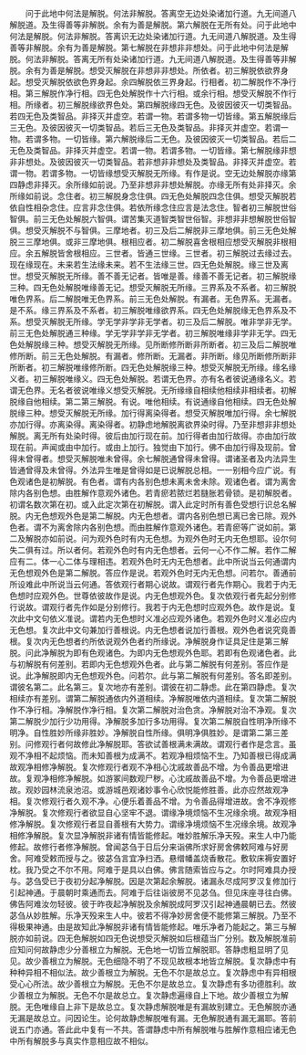 <!-- { "loadSidebar": true } -->
　　问于此地中何法是解脱。何法非解脱。答离空无边处染诸加行道。九无间道八解脱道。及生得善等非解脱。余有为善是解脱。第六解脱在无所有处。问于此地中何法是解脱。何法非解脱。答离识无边处染诸加行道。九无间道八解脱道。及生得善等非解脱。余有为善是解脱。第七解脱在非想非非想处。问于此地中何法是解脱。何法非解脱。答离无所有处染诸加行道。九无间道八解脱道。及生得善等非解脱。余有为善是解脱。想受灭解脱在非想非非想处。所依者。初三解脱依欲界身起。想受灭解脱依欲色界身起。余四解脱依三界身起。行相者。初二解脱作不净行相。第三解脱作净行相。四无色处解脱作十六行相。或余行相。想受灭解脱不作行相。所缘者。初三解脱缘欲界色处。第四解脱缘四无色。及彼因彼灭一切类智品。若四无色及类智品。非择灭并虚空。若谓一物。若谓多物一切皆缘。第五解脱缘后三无色。及彼因彼灭一切类智品。若后三无色及类智品。非择灭并虚空。若谓一物。若谓多物。一切皆缘。第六解脱缘后二无色。及彼因彼灭一切类智品。若后二无色及类智品。非择灭并虚空。若谓一物。若谓多物。一切皆缘。第七解脱缘非想非非想处。及彼因彼灭一切类智品。若非想非非想处及类智品。非择灭并虚空。若谓一物。若谓多物。一切皆缘想受灭解脱无所缘。有作是说。空无边处解脱亦缘第四静虑非择灭。余所缘如前说。乃至非想非非想处解脱。亦缘无所有处非择灭。余所缘如前说。念住者。初三解脱身念住俱。四无色处解脱四念住俱。想受灭解脱若依自性相杂念住。应言非念住俱。若依所缘念住应言是法念住。智者初三解脱世俗智俱。前三无色处解脱六智俱。谓苦集灭道智类智世俗智。非想非非想解脱世俗智俱。想受灭解脱不与智俱。三摩地者。初三及后二解脱非三摩地俱。前三无色处解脱三三摩地俱。或非三摩地俱。根相应者。初二解脱喜舍根相应想受灭解脱非根相应。余五解脱皆舍根相应。三世者。皆通三世缘。三世者。初三解脱过去缘过去。现在缘现在。未来若生法缘未来。若不生法缘三世。四无色处解脱。缘三世及离世。想受灭解脱无所缘。善不善无记者。皆唯是善。缘善不善无记者。初三解脱缘三种。四无色处解脱唯缘善无记。想受灭解脱无所缘。三界系及不系者。初三解脱唯色界系。后二解脱唯无色界系。前三无色处解脱。有漏者。无色界系。无漏者。是不系。缘三界系及不系者。初三解脱唯缘欲界系。四无色处解脱缘无色界系及不系。想受灭解脱无所缘。学无学非学非无学者。初三及后二解脱。唯非学非无学。前三无色处解脱通三种缘。学无学非学非无学者。初三解脱唯缘非学非无学。四无色处解脱缘三种。想受灭解脱无所缘。见所断修所断非所断者。初三及后二解脱唯修所断。前三无色处解脱。有漏者。修所断。无漏者。非所断。缘见所断修所断非所断者。初三解脱唯缘修所断。四无色处解脱缘三种。想受灭解脱无所缘。缘名缘义者。初三解脱唯缘义。四无色处解脱。若谓无色界。亦有名者彼说通缘名义。若谓无色界。无名者彼说唯缘义想受灭解脱。无所缘缘自相续他相续非相续者。初解脱缘自他相续。第二第三解脱。有说。唯他相续。有说通缘自他相续。四无色处解脱缘三种。想受灭解脱无所缘。加行得离染得者。想受灭解脱唯加行得。余七解脱亦加行得。亦离染得。离染得者。初静虑地解脱离欲界染时得。乃至非想非非想处解脱。离无所有处染时得。彼后由加行现在前。加行得者由加行故得。亦由加行故现在前。声闻或由中加行。或由上加行。独觉由下加行。佛不由加行得及现前。曾得未曾得者。想受灭解脱唯未曾得。余七解脱通曾得未曾得。谓诸圣者及内法异生皆通曾得及未曾得。外法异生唯是曾得如是已说解脱总相。一一别相今应广说。有色观诸色是初解脱。有色者。谓有内各别色想未离未舍未除。观诸色者。谓为离舍除内各别色想。由胜解作意观外诸色。若青瘀若脓烂若膖胀若骨锁。是初解脱者。初谓名数次第在初。或入此定次第在初解脱。谓入此定时所有善色受想行识总名解脱。内无色想观外色是第二解脱。内无色想者。谓内各别色想已离已舍已除。观外色者。谓不为离舍除内各别色想。而由胜解作意观外诸色。若青瘀等广说如前。第二及解脱亦如前说。问为观外色时有内无色想。为观外色时无内无色想耶。设尔何失二俱有过。所以者何。若观外色时有内无色想者。云何一心不作二解。若作二解应有二。体一心二体与理相违。若观外色时无内无色想者。此中所说当云何通谓内无色想观外色是第二解脱。答应作是说。若观外色时无内无色想。问若尔。善通前所设难此中所说当云何通。答依观行者期心说故。谓观行者先作期心。我若于内无色想时应观外色。世尊依彼故作是说。内无色想观外色。复次依观行者先起分别修行说故。谓观行者先作如是分别修行。我若于内无色想时应观外色。故作是说。复次此中文句依义准说。谓若内无色想时义准必应观外诸色。若观外色时义准必应内无色想。复次此中文句兼加行善根说。内无色想者说加行善根。观外色者说究竟善根。复次内无色想者约所依说观外色者约所缘说。净解脱身作证具足住是第三解脱。问此净解脱为即有色观诸色。为即内无色想观外色耶。若即有色观诸色者。此与初解脱有何差别。若即内无色想观外色者。此与第二解脱有何差别。答应作是说。此净解脱即内无色想观外色。问若尔。此与第二解脱有何差别。答名即差别。谓彼名第二。此名第三。复次地亦有差别。谓彼在初二静虑。此在第四静虑。复次相续亦有差别。谓第二解脱通依内外道相续。净解脱唯依内道相续。复次第二解脱作不净行相。净解脱作净行相。复次第二解脱对治色贪。净解脱对治不净观。复次第二解脱少加行少功用得。净解脱多加行多功用得。复次第二解脱自性明净所缘不明净。自性胜妙所缘非胜妙。净解脱自性所缘。俱明净俱胜妙。是谓第二第三差别。问修观行者何故修此净解脱耶。答欲试善根满未满故。谓观行者作是念言。虽观不净相不起烦恼。而未知善根为成满不。若观净相烦恼不生。乃知善根已得成满故观净相修净解脱。复次修观行者观不净相心沈戚故善品不增。为令善品更增进故。复观净相修净解脱。如游冢间数观尸秽。心沈戚故善品不增。为令善品更增进故。观妙园林流泉池沼。或游城邑观诸妙事令心欣悦能修胜善。此亦应然故观净相。复次修观行者久观不净。心便乐着善品不增。为令善品得增进故。舍不净观修净解脱。复次修观行者欲显自心坚牢不退。谓缘净境烦恼不生况缘余境。故观净相修净解脱。复次修观行者显自善根有大势力。谓缘净境烦恼不生况缘余境。故观净相修净解脱。复次显净解脱非诸有情皆能修起。唯妙胜解乐净天殁。来生人中乃能修起。故修行者修净解脱。曾闻苾刍于日后分来诣佛所求好房舍佛敕阿难与好房舍。阿难受敕而授与之。彼苾刍言宜净扫洒。悬缯幡盖烧香散花。敷软床褥安置好枕。我乃受之不尔不用。阿难于是具以白佛。佛言随索皆应与之。尔时阿难具办授与。苾刍受已于夜初分起净解脱。因是次第起余解脱。诸漏永尽成阿罗汉复修加行引起神通。于晨朝时乘通而去。阿难于后往诣彼房不见苾刍。但见床座寻往白佛。佛告阿难汝勿轻彼。彼于昨夜起净解脱及余解脱成阿罗汉引起神通晨朝已去。然彼苾刍从妙胜解。乐净天殁来生人中。彼若不得净妙房舍便不能修第三解脱。乃至不得极果神通。由是故知此净解脱非诸有情皆能修起。唯乐净者乃能起之。第三与解脱亦如前说。四无色解脱如四无色说想受灭解脱如后根蕴当广分别。数及解脱准前应知问何故静虑少分善根立为解脱。无色地一切皆立解脱耶。答静虑粗显明了见见。故少善根立为解脱。无色细隐不明了不现见故根本地皆立解脱。复次静虑中有种种异相不相似法。故少善根立为解脱。无色不尔是故总立。复次静虑中有异相根受心心所法。故少善根立为解脱。无色不尔是故总立。复次静虑有多功德胜利。故少善根立为解脱。无色不尔是故总立。复次静虑遍缘自上下地。故少善根立为解脱。无色唯缘自上非下是故总立。复次静虑解脱唯是有漏故别建立。无色解脱亦通无漏是故总立。问因论生。论何故静虑解脱唯有漏。无色解脱通有漏无漏耶。答前说五门亦通。答此此中复有一不共。答谓静虑中所有解脱唯与胜解作意相应诸无色中所有解脱多与真实作意相应故不相似。

